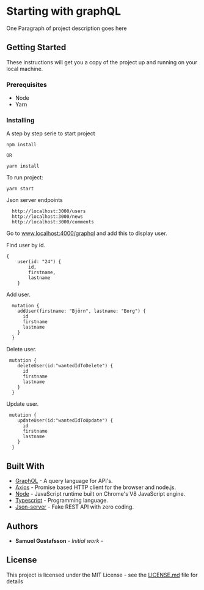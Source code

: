 # Starting with graphQL

One Paragraph of project description goes here

## Getting Started

These instructions will get you a copy of the project up and running on your
local machine.

### Prerequisites

* Node
* Yarn

### Installing

A step by step serie to start project

```
npm install

OR

yarn install
```

To run project:

```
yarn start
```

Json server endpoints

```
  http://localhost:3000/users
  http://localhost:3000/news
  http://localhost:3000/comments
```

Go to www.localhost:4000/graphql and add this to display user.

Find user by id.

```
{
    user(id: "24") {
        id,
        firstname,
        lastname
    }
```

Add user.

```
  mutation {
    addUser(firstname: "Björn", lastname: "Borg") {
      id
      firstname
      lastname
    }
  }
```

Delete user.

```
 mutation {
    deleteUser(id:"wantedIdToDelete") {
      id
      firstname
      lastname
    }
  }
```

Update user.

```
 mutation {
    updateUser(id:"wantedIdToUpdate") {
      id
      firstname
      lastname
    }
  }
```

## Built With

* [GraphQL](http://graphql.org/) - A query language for API's.
* [Axios](https://github.com/axios/axios) - Promise based HTTP client for the
  browser and node.js.
* [Node](https://nodejs.org/en/) - JavaScript runtime built on Chrome's V8
  JavaScript engine.
* [Typescript](https://www.typescriptlang.org/) - Programming language.
* [Json-server](https://github.com/typicode/json-server) - Fake REST API with
  zero coding.

## Authors

* **Samuel Gustafsson** - _Initial work_ -

## License

This project is licensed under the MIT License - see the
[LICENSE.md](LICENSE.md) file for details
